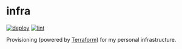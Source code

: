 # infra

[![deploy](https://github.com/gleich/infra/actions/workflows/deploy.yml/badge.svg)](https://github.com/gleich/infra/actions/workflows/deploy.yml)
[![lint](https://github.com/gleich/infra/actions/workflows/lint.yml/badge.svg)](https://github.com/gleich/infra/actions/workflows/lint.yml)

Provisioning (powered by [Terraform](https://developer.hashicorp.com/terraform)) for my personal infrastructure.
